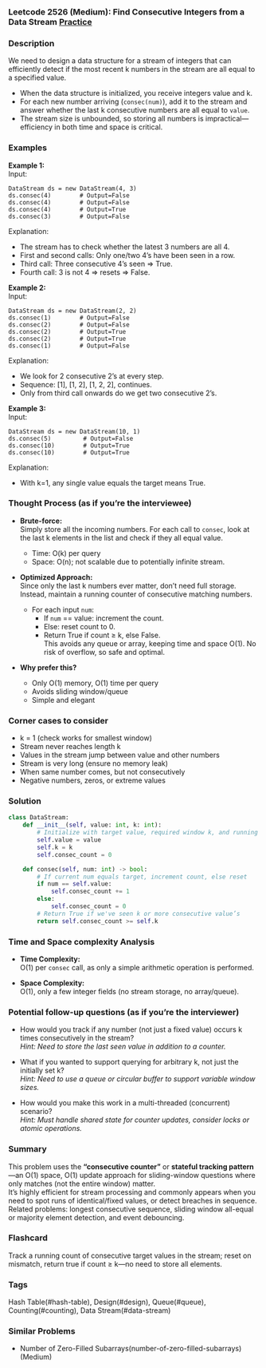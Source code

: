 ### Leetcode 2526 (Medium): Find Consecutive Integers from a Data Stream [Practice](https://leetcode.com/problems/find-consecutive-integers-from-a-data-stream)

### Description  
We need to design a data structure for a stream of integers that can efficiently detect if the most recent k numbers in the stream are all equal to a specified value.  
- When the data structure is initialized, you receive integers value and k.
- For each new number arriving (`consec(num)`), add it to the stream and answer whether the last k consecutive numbers are all equal to `value`.
- The stream size is unbounded, so storing all numbers is impractical—efficiency in both time and space is critical.

### Examples  

**Example 1:**  
Input:  
```
DataStream ds = new DataStream(4, 3)
ds.consec(4)        # Output=False
ds.consec(4)        # Output=False
ds.consec(4)        # Output=True
ds.consec(3)        # Output=False
```
Explanation:  
- The stream has to check whether the latest 3 numbers are all 4.
- First and second calls: Only one/two 4’s have been seen in a row.
- Third call: Three consecutive 4’s seen ⇒ True.
- Fourth call: 3 is not 4 ⇒ resets ⇒ False.

**Example 2:**  
Input:  
```
DataStream ds = new DataStream(2, 2)
ds.consec(1)        # Output=False
ds.consec(2)        # Output=False
ds.consec(2)        # Output=True
ds.consec(2)        # Output=True
ds.consec(1)        # Output=False
```
Explanation:  
- We look for 2 consecutive 2’s at every step.
- Sequence: [1], [1, 2], [1, 2, 2], continues.
- Only from third call onwards do we get two consecutive 2’s.

**Example 3:**  
Input:  
```
DataStream ds = new DataStream(10, 1)
ds.consec(5)         # Output=False
ds.consec(10)        # Output=True
ds.consec(10)        # Output=True
```
Explanation:  
- With k=1, any single value equals the target means True.

### Thought Process (as if you’re the interviewee)  
- **Brute-force:**  
  Simply store all the incoming numbers. For each call to `consec`, look at the last k elements in the list and check if they all equal value.  
  - Time: O(k) per query  
  - Space: O(n); not scalable due to potentially infinite stream.

- **Optimized Approach:**  
  Since only the last k numbers ever matter, don’t need full storage. Instead, maintain a running counter of consecutive matching numbers.  
  - For each input `num`:
    - If `num` == value: increment the count.
    - Else: reset count to 0.
    - Return True if count ≥ k, else False.  
  This avoids any queue or array, keeping time and space O(1). No risk of overflow, so safe and optimal.

- **Why prefer this?**  
  - Only O(1) memory, O(1) time per query
  - Avoids sliding window/queue
  - Simple and elegant

### Corner cases to consider  
- k = 1 (check works for smallest window)
- Stream never reaches length k
- Values in the stream jump between value and other numbers
- Stream is very long (ensure no memory leak)
- When same number comes, but not consecutively
- Negative numbers, zeros, or extreme values

### Solution

```python
class DataStream:
    def __init__(self, value: int, k: int):
        # Initialize with target value, required window k, and running count
        self.value = value
        self.k = k
        self.consec_count = 0

    def consec(self, num: int) -> bool:
        # If current num equals target, increment count, else reset
        if num == self.value:
            self.consec_count += 1
        else:
            self.consec_count = 0
        # Return True if we've seen k or more consecutive value’s
        return self.consec_count >= self.k
```

### Time and Space complexity Analysis  

- **Time Complexity:**  
  O(1) per `consec` call, as only a simple arithmetic operation is performed.

- **Space Complexity:**  
  O(1), only a few integer fields (no stream storage, no array/queue).

### Potential follow-up questions (as if you’re the interviewer)  

- How would you track if any number (not just a fixed value) occurs k times consecutively in the stream?  
  *Hint: Need to store the last seen value in addition to a counter.*

- What if you wanted to support querying for arbitrary k, not just the initially set k?  
  *Hint: Need to use a queue or circular buffer to support variable window sizes.*

- How would you make this work in a multi-threaded (concurrent) scenario?  
  *Hint: Must handle shared state for counter updates, consider locks or atomic operations.*

### Summary
This problem uses the **“consecutive counter”** or **stateful tracking pattern**—an O(1) space, O(1) update approach for sliding-window questions where only matches (not the entire window) matter.  
It’s highly efficient for stream processing and commonly appears when you need to spot runs of identical/fixed values, or detect breaches in sequence.  
Related problems: longest consecutive sequence, sliding window all-equal or majority element detection, and event debouncing.


### Flashcard
Track a running count of consecutive target values in the stream; reset on mismatch, return true if count ≥ k—no need to store all elements.

### Tags
Hash Table(#hash-table), Design(#design), Queue(#queue), Counting(#counting), Data Stream(#data-stream)

### Similar Problems
- Number of Zero-Filled Subarrays(number-of-zero-filled-subarrays) (Medium)